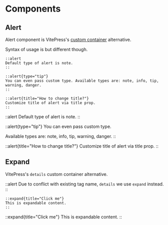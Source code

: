 # Components

## Alert

Alert component is VitePress's [custom container](https://vitepress.dev/guide/markdown#custom-containers) alternative.

Syntax of usage is but different though.

```mdc
::alert
Default type of alert is note.
::

::alert{type="tip"}
You can even pass custom type. Available types are: note, info, tip, warning, danger.
::

::alert{title="How to change title?"}
Customize title of alert via title prop.
::
```

::alert
Default type of alert is note.
::

::alert{type="tip"}
You can even pass custom type.

Available types are: note, info, tip, warning, danger.
::

::alert{title="How to change title?"}
Customize title of alert via title prop.
::

## Expand

VitePress's `details` custom container alternative.

::alert
Due to conflict with existing tag name, `details` we use `expand` instead.
::

```mdc
::expand{title="Click me"}
This is expandable content.
::
```

::expand{title="Click me"}
This is expandable content.
::
